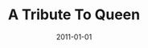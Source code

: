 ---
type: album
title: A Tribute To Queen
date: 2011-01-01
label: CNR
catalog: 123-456-789
img: /images/albums/a-tribute-to-queen.jpg
discs:
  - tracks:
    - Save Me
    - Flick Of The Wrist
    - Lily Of The Valley
    - Good Old-Fashioned Lover Boy
    - Bohemian Rhapsody
    - Ogre Battle
    - Jealousy
    - Bicycle Race
    - We Will Rock You
    - We Are The Champions
credits:
  - key: Artwork
    value: Robby Valentine
  - key: Production
    value: John Sonneveld
  - key: Mixing
    value: Robby Valentine
---